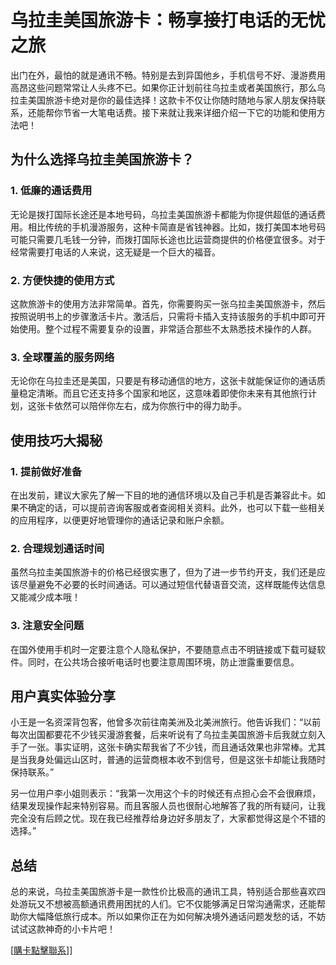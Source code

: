 # 乌拉圭美国旅游卡：畅享接打电话的无忧之旅

出门在外，最怕的就是通讯不畅。特别是去到异国他乡，手机信号不好、漫游费用高昂这些问题常常让人头疼不已。如果你正计划前往乌拉圭或者美国旅行，那么乌拉圭美国旅游卡绝对是你的最佳选择！这款卡不仅让你随时随地与家人朋友保持联系，还能帮你节省一大笔电话费。接下来就让我来详细介绍一下它的功能和使用方法吧！

## 为什么选择乌拉圭美国旅游卡？

### 1. 低廉的通话费用
无论是拨打国际长途还是本地号码，乌拉圭美国旅游卡都能为你提供超低的通话费用。相比传统的手机漫游服务，这种卡简直是省钱神器。比如，拨打美国本地号码可能只需要几毛钱一分钟，而拨打国际长途也比运营商提供的价格便宜很多。对于经常需要打电话的人来说，这无疑是一个巨大的福音。

### 2. 方便快捷的使用方式
这款旅游卡的使用方法非常简单。首先，你需要购买一张乌拉圭美国旅游卡，然后按照说明书上的步骤激活卡片。激活后，只需将卡插入支持该服务的手机中即可开始使用。整个过程不需要复杂的设置，非常适合那些不太熟悉技术操作的人群。

### 3. 全球覆盖的服务网络
无论你在乌拉圭还是美国，只要是有移动通信的地方，这张卡就能保证你的通话质量稳定清晰。而且它还支持多个国家和地区，这意味着即使你未来有其他旅行计划，这张卡依然可以陪伴你左右，成为你旅行中的得力助手。

## 使用技巧大揭秘

### 1. 提前做好准备
在出发前，建议大家先了解一下目的地的通信环境以及自己手机是否兼容此卡。如果不确定的话，可以提前咨询客服或者查阅相关资料。此外，也可以下载一些相关的应用程序，以便更好地管理你的通话记录和账户余额。

### 2. 合理规划通话时间
虽然乌拉圭美国旅游卡的价格已经很实惠了，但为了进一步节约开支，我们还是应该尽量避免不必要的长时间通话。可以通过短信代替语音交流，这样既能传达信息又能减少成本哦！

### 3. 注意安全问题
在国外使用手机时一定要注意个人隐私保护，不要随意点击不明链接或下载可疑软件。同时，在公共场合接听电话时也要注意周围环境，防止泄露重要信息。

## 用户真实体验分享

小王是一名资深背包客，他曾多次前往南美洲及北美洲旅行。他告诉我们：“以前每次出国都要花不少钱买漫游套餐，后来听说有了乌拉圭美国旅游卡后我就立刻入手了一张。事实证明，这张卡确实帮我省了不少钱，而且通话效果也非常棒。尤其是当我身处偏远山区时，普通的运营商根本收不到信号，但是这张卡却能让我随时保持联系。”

另一位用户李小姐则表示：“我第一次用这个卡的时候还有点担心会不会很麻烦，结果发现操作起来特别容易。而且客服人员也很耐心地解答了我的所有疑问，让我完全没有后顾之忧。现在我已经推荐给身边好多朋友了，大家都觉得这是个不错的选择。”

## 总结

总的来说，乌拉圭美国旅游卡是一款性价比极高的通讯工具，特别适合那些喜欢四处游玩又不想被高额通讯费用困扰的人们。它不仅能够满足日常沟通需求，还能帮助你大幅降低旅行成本。所以如果你正在为如何解决境外通话问题发愁的话，不妨试试这款神奇的小卡片吧！

[[購卡點擊聯系](https://t.me/s/SXDXQF)]]